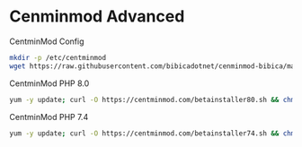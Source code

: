 # Cenminmod Advanced 

CentminMod Config
```bash
mkdir -p /etc/centminmod 
wget https://raw.githubusercontent.com/bibicadotnet/cenminmod-bibica/main/custom_config.inc -O /etc/centminmod/custom_config.inc
```
CentminMod PHP 8.0
```bash
yum -y update; curl -O https://centminmod.com/betainstaller80.sh && chmod 0700 betainstaller80.sh && bash betainstaller80.sh
```
CentminMod PHP 7.4
```bash
yum -y update; curl -O https://centminmod.com/betainstaller74.sh && chmod 0700 betainstaller74.sh && bash betainstaller74.sh
```
